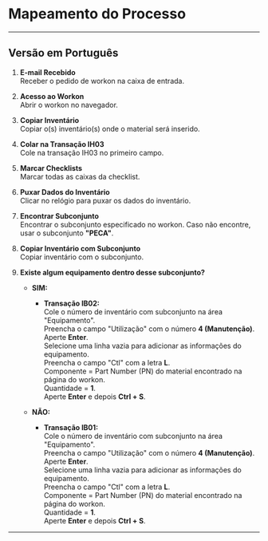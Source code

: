 # Mapeamento do Processo

---

## Versão em Português

1. **E-mail Recebido**  
   Receber o pedido de workon na caixa de entrada.

2. **Acesso ao Workon**  
   Abrir o workon no navegador.

3. **Copiar Inventário**  
   Copiar o(s) inventário(s) onde o material será inserido.

4. **Colar na Transação IH03**  
   Cole na transação IH03 no primeiro campo.

5. **Marcar Checklists**  
   Marcar todas as caixas da checklist.

6. **Puxar Dados do Inventário**  
   Clicar no relógio para puxar os dados do inventário.

7. **Encontrar Subconjunto**  
   Encontrar o subconjunto especificado no workon. Caso não encontre, usar o subconjunto **"PECA"**.

8. **Copiar Inventário com Subconjunto**  
   Copiar inventário com o subconjunto.

9. **Existe algum equipamento dentro desse subconjunto?**
   - **SIM:**  
     - **Transação IB02:**  
       Cole o número de inventário com subconjunto na área "Equipamento".  
       Preencha o campo "Utilização" com o número **4 (Manutenção)**.  
       Aperte **Enter**.  
       Selecione uma linha vazia para adicionar as informações do equipamento.  
       Preencha o campo "Ctl" com a letra **L**.  
       Componente = Part Number (PN) do material encontrado na página do workon.  
       Quantidade = **1**.  
       Aperte **Enter** e depois **Ctrl + S**.

   - **NÃO:**  
     - **Transação IB01:**  
       Cole o número de inventário com subconjunto na área "Equipamento".  
       Preencha o campo "Utilização" com o número **4 (Manutenção)**.  
       Aperte **Enter**.  
       Selecione uma linha vazia para adicionar as informações do equipamento.  
       Preencha o campo "Ctl" com a letra **L**.  
       Componente = Part Number (PN) do material encontrado na página do workon.  
       Quantidade = **1**.  
       Aperte **Enter** e depois **Ctrl + S**.

---
